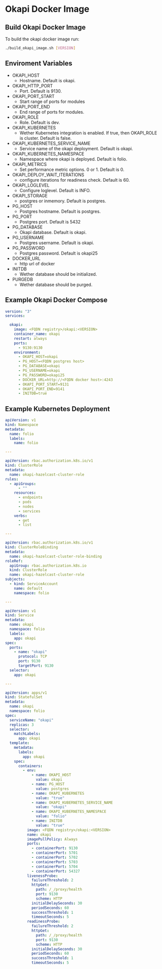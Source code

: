 # Okapi Docker Image

## Build Okapi Docker Image

To build the okapi docker image run:

``` bash
./build_okapi_image.sh [VERSION]
```

## Enviroment Variables

- OKAPI_HOST
  - Hostname. Default is okapi.
- OKAPI_HTTP_PORT
  - Port. Default is 9130.
- OKAPI_PORT_START
  - Start range of ports for modules
- OKAPI_PORT_END
  - End range of ports for modules.
- OKAPI_ROLE
  - Role. Default is dev.
- OKAPI_KUBERNETES
  - Wether Kubernetes integration is enabled. If true, then OKAPI_ROLE is cluster. Default is false.
- OKAPI_KUBERNETES_SERVICE_NAME
  - Service name of the okapi deployment. Default is okapi.
- OKAPI_KUBERNETES_NAMESPACE
  - Namespace where okapi is deployed. Default is folio.
- OKAPI_METRICS
  - Set performance metric options. 0 or 1. Default is 0.
- OKAPI_DEPLOY_WAIT_ITERATIONS
  - configure iterations for readiness check. Default is 60.
- OKAPI_LOGLEVEL
  - Configure loglevel. Default is INFO.
- OKAPI_STORAGE
  - postgres or inmemory. Default is postgres.
- PG_HOST
  - Postgres hostname. Default is postgres.
- PG_PORT
  - Postgres port. Default is 5432
- PG_DATABASE
  - Okapi database. Default is okapi.
- PG_USERNAME
  - Postgres username. Default is okapi.
- PG_PASSWORD
  - Postgres password. Default is okapi25
- DOCKER_URL
  - http url of docker
- INITDB
  - Wether database should be initialized.
- PURGEDB
  - Wether database should be purged.

## Example Okapi Docker Compose

```yaml
version: "3"
services:

  okapi:
    image: <FQDN registry>/okapi:<VERSION>
    container_name: okapi
    restart: always
    ports:
      - 9130:9130
    environment:
      - OKAPI_HOST=okapi
      - PG_HOST=<FQDN postgres host>
      - PG_DATABASE=okapi
      - PG_USERNAME=okapi
      - PG_PASSWORD=okapi25
      - DOCKER_URL=http://<FQDN docker host>:4243
      - OKAPI_PORT_START=9131
      - OKAPI_PORT_END=9141
      - INITDB=true
```

## Example Kubernetes Deployment

``` yaml
apiVersion: v1
kind: Namespace
metadata:
  name: folio
  labels:
    name: folio

---

apiVersion: rbac.authorization.k8s.io/v1
kind: ClusterRole
metadata:
  name: okapi-hazelcast-cluster-role
rules:
  - apiGroups:
      - ""
    resources:
      - endpoints
      - pods
      - nodes
      - services
    verbs:
      - get
      - list

---

apiVersion: rbac.authorization.k8s.io/v1
kind: ClusterRoleBinding
metadata:
  name: okapi-hazelcast-cluster-role-binding
roleRef:
  apiGroup: rbac.authorization.k8s.io
  kind: ClusterRole
  name: okapi-hazelcast-cluster-role
subjects:
  - kind: ServiceAccount
    name: default
    namespace: folio

---

apiVersion: v1
kind: Service
metadata:
  name: okapi
  namespace: folio
  labels:
    app: okapi
spec:
  ports:
    - name: "okapi"
      protocol: TCP
      port: 9130
      targetPort: 9130
  selector:
    app: okapi

---

apiVersion: apps/v1
kind: StatefulSet
metadata:
  name: okapi
  namespace: folio
spec:
  serviceName: "okapi"
  replicas: 3
  selector:
    matchLabels:
      app: okapi
  template:
    metadata:
      labels:
        app: okapi
    spec:
      containers:
        - env:
            - name: OKAPI_HOST
              value: okapi
            - name: PG_HOST
              value: postgres
            - name: OKAPI_KUBERNETES
              value: "true"
            - name: OKAPI_KUBERNETES_SERVICE_NAME
              value: "okapi"
            - name: OKAPI_KUBERNETES_NAMESPACE
              value: "folio"
            - name: INITDB
              value: "true"
          image: <FQDN registry>/okapi:<VERSION>
          name: okapi
          imagePullPolicy: Always
          ports:
            - containerPort: 9130
            - containerPort: 5701
            - containerPort: 5702
            - containerPort: 5703
            - containerPort: 5704
            - containerPort: 54327
          livenessProbe:
            failureThreshold: 2
            httpGet:
              path: /_/proxy/health
              port: 9130
              scheme: HTTP
            initialDelaySeconds: 30
            periodSeconds: 60
            successThreshold: 1
            timeoutSeconds: 5
          readinessProbe:
            failureThreshold: 2
            httpGet:
              path: /_/proxy/health
              port: 9130
              scheme: HTTP
            initialDelaySeconds: 30
            periodSeconds: 60
            successThreshold: 1
            timeoutSeconds: 5
```
